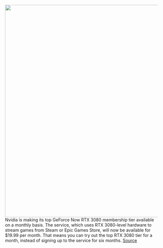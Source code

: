 <img src='https://cdn.vox-cdn.com/thumbor/2BwyQlYCdtsuYVEzlb7V0R8jQ8w=/0x0:1280x680/1200x800/filters:focal(538x238:742x442)/cdn.vox-cdn.com/uploads/chorus_image/image/70603463/GeForce_NOW_Ecosystem_5168761692b8ce49157.58524673.0.jpg' width='700px' /><br/>
Nvidia is making its top GeForce Now RTX 3080 membership tier available on a monthly basis. The service, which uses RTX 3080-level hardware to stream games from Steam or Epic Games Store, will now be available for $19.99 per month. That means you can try out the top RTX 3080 tier for a month, instead of signing up to the service for six months.
<a href='https://www.theverge.com/22970496/nvidia-geforce-now-rtx-3080-monthly-membership-pricing-details'> Source <a/>